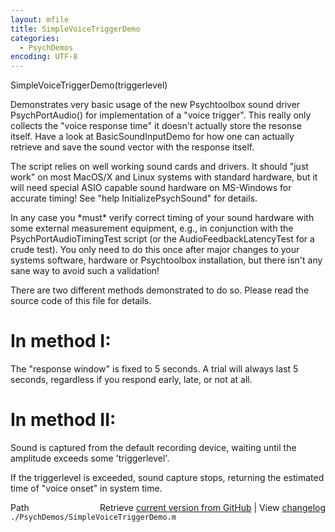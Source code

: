 ```yaml
---
layout: mfile
title: SimpleVoiceTriggerDemo
categories:
  - PsychDemos
encoding: UTF-8
---
```


SimpleVoiceTriggerDemo\(triggerlevel\)

Demonstrates very basic usage of the new Psychtoolbox sound driver
PsychPortAudio\(\) for implementation of a "voice trigger". This really
only collects the "voice response time" it doesn't actually store the
resonse itself. Have a look at BasicSoundInputDemo for how one can
actually retrieve and save the sound vector with the response itself.

The script relies on well working sound cards and drivers. It should
"just work" on most MacOS/X and Linux systems with standard hardware, but
it will need special ASIO capable sound hardware on MS-Windows for
accurate timing\! See "help InitializePsychSound" for details.

In any case you \*must\* verify correct timing of your sound hardware with
some external measurement equipment, e.g., in conjunction with the
PsychPortAudioTimingTest script \(or the AudioFeedbackLatencyTest for a
crude test\). You only need to do this once after major changes to your
systems software, hardware or Psychtoolbox installation, but there isn't
any sane way to avoid such a validation\!

There are two different methods demonstrated to do so. Please read the
source code of this file for details.

# In method I:

The "response window" is fixed to 5 seconds. A trial will always last 5
seconds, regardless if you respond early, late, or not at all.


# In method II:

Sound is captured from the default recording device, waiting
until the amplitude exceeds some 'triggerlevel'.

If the triggerlevel is exceeded, sound capture stops, returning the
estimated time of "voice onset" in system time.



<div class="code_header" style="text-align:right;">
  <span style="float:left;">Path&nbsp;&nbsp;</span> <span class="counter">Retrieve <a href=
  "https://raw.github.com/Psychtoolbox-3/Psychtoolbox-3/beta/./PsychDemos/SimpleVoiceTriggerDemo.m">current version from GitHub</a> | View <a href=
  "https://github.com/Psychtoolbox-3/Psychtoolbox-3/commits/beta/./PsychDemos/SimpleVoiceTriggerDemo.m">changelog</a></span>
</div>
<div class="code">
  <code>./PsychDemos/SimpleVoiceTriggerDemo.m</code>
</div>
